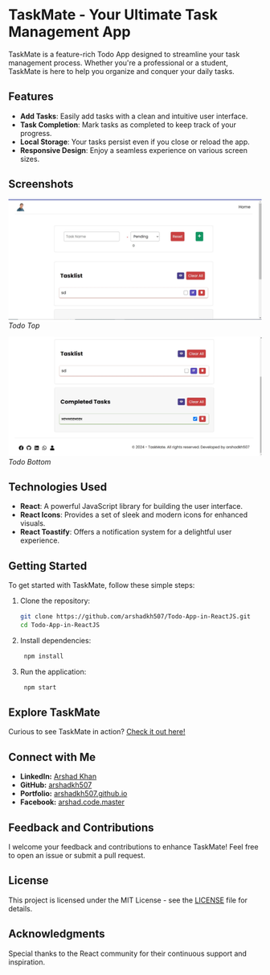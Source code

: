# TaskMate - Your Ultimate Task Management App

TaskMate is a feature-rich Todo App designed to streamline your task management process. Whether you're a professional or a student, TaskMate is here to help you organize and conquer your daily tasks.

## Features

- **Add Tasks**: Easily add tasks with a clean and intuitive user interface.
- **Task Completion**: Mark tasks as completed to keep track of your progress.
- **Local Storage**: Your tasks persist even if you close or reload the app.
- **Responsive Design**: Enjoy a seamless experience on various screen sizes.

## Screenshots

![TaskMate Screenshot 1](./public/todo-app-img1.jpg)
*Todo Top*

![TaskMate Screenshot 2](./public/todo-app-img2.jpg)
*Todo Bottom*

## Technologies Used

- **React**: A powerful JavaScript library for building the user interface.
- **React Icons**: Provides a set of sleek and modern icons for enhanced visuals.
- **React Toastify**: Offers a notification system for a delightful user experience.

## Getting Started

To get started with TaskMate, follow these simple steps:

1. Clone the repository:

   ```bash
   git clone https://github.com/arshadkh507/Todo-App-in-ReactJS.git
   cd Todo-App-in-ReactJS

2. Install dependencies:

   ```bash
    npm install

3. Run the application:

   ```bash
    npm start

## Explore TaskMate

Curious to see TaskMate in action? [Check it out here!](#your-project-link)

## Connect with Me

- **LinkedIn:** [Arshad Khan](https://www.linkedin.com/in/arshad-khan-2a6923213/)
- **GitHub:** [arshadkh507](https://github.com/arshadkh507)
- **Portfolio:** [arshadkh507.github.io](https://arshadkh507.github.io./)
- **Facebook:** [arshad.code.master](https://web.facebook.com/code.master.arshad/)

## Feedback and Contributions

I welcome your feedback and contributions to enhance TaskMate! Feel free to open an issue or submit a pull request.

## License

This project is licensed under the MIT License - see the [LICENSE](LICENSE) file for details.

## Acknowledgments

Special thanks to the React community for their continuous support and inspiration.
